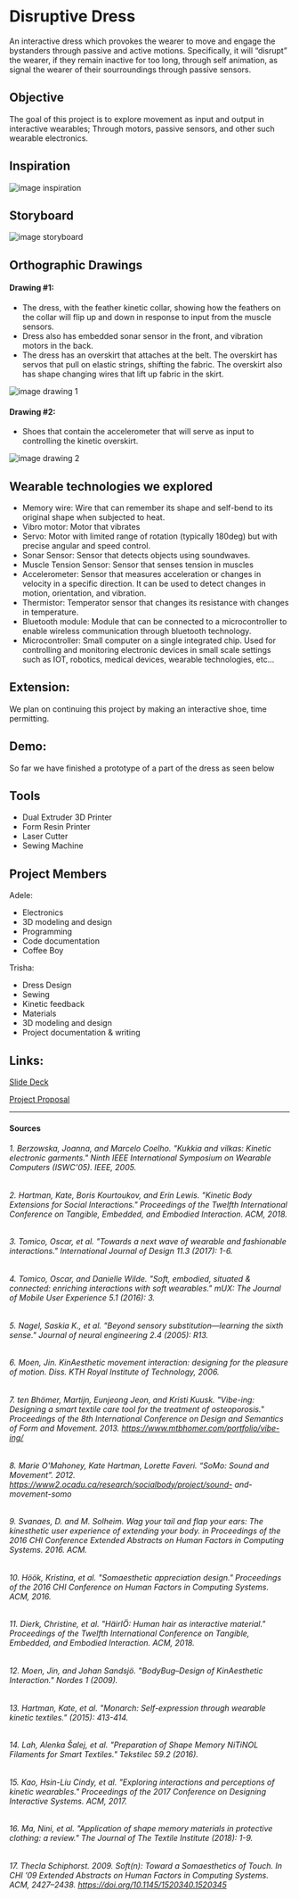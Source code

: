 # Disruptive Dress

An interactive dress which provokes the wearer to move and engage the bystanders through passive and active motions. Specifically, it will “disrupt” the wearer, if they remain inactive for too long, through self animation, as signal the wearer of their sourroundings through passive sensors.

Objective
---
The goal of this project is to explore movement as input and output in interactive wearables; Through motors, passive sensors, and other such wearable electronics.

Inspiration
---
![image inspiration](./resources/images/inspiration.png)


Storyboard
---
![image storyboard](./resources/images/storyboard.png)

Orthographic Drawings
---
#### Drawing #1:

- The dress, with the feather kinetic collar, showing how the feathers on the collar will flip up and down in response to input from the muscle sensors.
- Dress also has embedded sonar sensor in the front, and vibration motors in the back.
- The dress has an overskirt that attaches at the belt. The overskirt has servos that pull on elastic strings, shifting the fabric. The overskirt also has shape changing wires that lift up fabric in the skirt.

![image drawing 1](./resources/images/ortho-drawing1.jpg)

#### Drawing #2:

- Shoes that contain the accelerometer that will serve as input to controlling the kinetic overskirt.

![image drawing 2](./resources/images/ortho-drawing2.jpg)

Wearable technologies we explored
---

- Memory wire: Wire that can remember its shape and self-bend to its original shape when subjected to heat.
- Vibro motor: Motor that vibrates
- Servo: Motor with limited range of rotation (typically 180deg) but with precise angular and speed control.
- Sonar Sensor: Sensor that detects objects using soundwaves.
- Muscle Tension Sensor: Sensor that senses tension in muscles
- Accelerometer: Sensor that measures acceleration or changes in velocity in a specific direction. It can be used to detect changes in motion, orientation, and vibration.
- Thermistor: Temperator sensor that changes its resistance with changes in temperature.
- Bluetooth module: Module that can be connected to a microcontroller to enable wireless communication through bluetooth technology.
- Microcontroller: Small computer on a single integrated chip. Used for controlling and monitoring electronic devices in small scale settings such as  IOT, robotics, medical devices, wearable technologies, etc...


Extension:
---

We plan on continuing this project by making an interactive shoe, time permitting.

Demo:
---
So far we have finished a prototype of a part of the dress as seen below



Tools
---

- Dual Extruder 3D Printer
- Form Resin Printer
- Laser Cutter
- Sewing Machine


Project Members
---

Adele:
- Electronics
- 3D modeling and design 
- Programming
- Code documentation
- Coffee Boy

Trisha: 
- Dress Design
- Sewing 
- Kinetic feedback 
- Materials
- 3D modeling and design
- Project documentation & writing


Links:
---

[Slide Deck](https://docs.google.com/presentation/d/1ZVLHiuInIdvwnq_INGBzH2avjaGatzArUWuavUCW_DY/edit?usp=sharing)

[Project Proposal](https://www.google.com)


---
#### Sources

###### 1. Berzowska, Joanna, and Marcelo Coelho. "Kukkia and vilkas: Kinetic electronic garments." Ninth IEEE International Symposium on Wearable Computers (ISWC'05). IEEE, 2005.
###### 2. Hartman, Kate, Boris Kourtoukov, and Erin Lewis. "Kinetic Body Extensions for Social Interactions." Proceedings of the Twelfth International Conference on Tangible, Embedded, and Embodied Interaction. ACM, 2018.
###### 3. Tomico, Oscar, et al. "Towards a next wave of wearable and fashionable interactions." International Journal of Design 11.3 (2017): 1-6.
###### 4. Tomico, Oscar, and Danielle Wilde. "Soft, embodied, situated & connected: enriching interactions with soft wearables." mUX: The Journal of Mobile User Experience 5.1 (2016): 3.
###### 5. Nagel, Saskia K., et al. "Beyond sensory substitution—learning the sixth sense." Journal of neural engineering 2.4 (2005): R13.
###### 6. Moen, Jin. KinAesthetic movement interaction: designing for the pleasure of motion. Diss. KTH Royal Institute of Technology, 2006.
###### 7. ten Bhömer, Martijn, Eunjeong Jeon, and Kristi Kuusk. "Vibe-ing: Designing a smart textile care tool for the treatment of osteoporosis." Proceedings of the 8th International Conference on Design and Semantics of Form and Movement. 2013. https://www.mtbhomer.com/portfolio/vibe-ing/ 
###### 8. Marie O'Mahoney, Kate Hartman, Lorette Faveri. “SoMo: Sound and Movement”. 2012. https://www2.ocadu.ca/research/socialbody/project/sound- and-movement-somo
###### 9. Svanaes, D. and M. Solheim. Wag your tail and flap your ears: The kinesthetic user experience of extending your body. in Proceedings of the 2016 CHI Conference Extended Abstracts on Human Factors in Computing Systems. 2016. ACM.
###### 10. Höök, Kristina, et al. "Somaesthetic appreciation design." Proceedings of the 2016 CHI Conference on Human Factors in Computing Systems. ACM, 2016.
###### 11. Dierk, Christine, et al. "HäirIÖ: Human hair as interactive material." Proceedings of the Twelfth International Conference on Tangible, Embedded, and Embodied Interaction. ACM, 2018.
###### 12. Moen, Jin, and Johan Sandsjö. "BodyBug–Design of KinAesthetic Interaction." Nordes 1 (2009).
###### 13. Hartman, Kate, et al. "Monarch: Self-expression through wearable kinetic textiles." (2015): 413-414.
###### 14. Lah, Alenka Šalej, et al. "Preparation of Shape Memory NiTiNOL Filaments for Smart Textiles." Tekstilec 59.2 (2016).
###### 15. Kao, Hsin-Liu Cindy, et al. "Exploring interactions and perceptions of kinetic wearables." Proceedings of the 2017 Conference on Designing Interactive Systems. ACM, 2017.
###### 16. Ma, Nini, et al. "Application of shape memory materials in protective clothing: a review." The Journal of The Textile Institute (2018): 1-9.
###### 17. Thecla Schiphorst. 2009. Soft(n): Toward a Somaesthetics of Touch. In CHI ’09 Extended Abstracts on Human Factors in Computing Systems. ACM, 2427–2438. https://doi.org/10.1145/1520340.1520345



